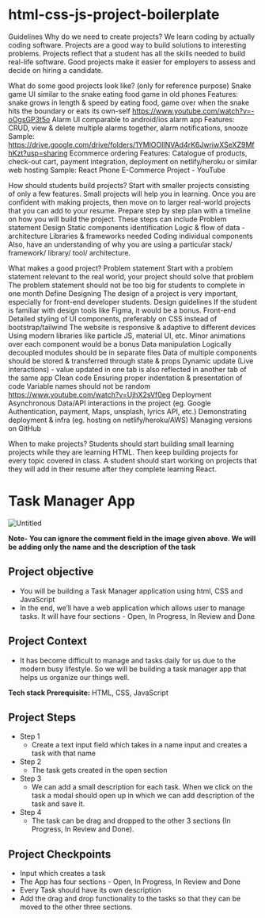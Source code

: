 # html-css-js-project-boilerplate

Guidelines 
Why do we need to create projects?
We learn coding by actually coding software. Projects are a good way to build solutions to interesting problems.
Projects reflect that a student has all the skills needed to build real-life software. 
Good projects make it easier for employers to assess and decide on hiring a candidate.
 
What do some good projects look like? (only for reference purpose)
Snake game
UI similar to the snake eating food game in old phones
Features: snake grows in length & speed by eating food, game over when the snake hits the boundary or eats its own-self
https://www.youtube.com/watch?v=-oOgsGP3t5o
Alarm
UI comparable to android/ios alarm app
Features: CRUD, view & delete multiple alarms together, alarm notifications, snooze
Sample: https://drive.google.com/drive/folders/1YMlOOIlNVAd4rK6JwriwXSeXZ9MfhKzt?usp=sharing
Ecommerce ordering
Features: Catalogue of products, check-out cart, payment integration, deployment on netlify/heroku or similar web hosting
Sample: React Phone E-Commerce Project - YouTube
 
How should students build projects?
Start with smaller projects consisting of only a few features. Small projects will help you in learning. Once you are confident with making projects, then move on to larger real-world projects that you can add to your resume.
Prepare step by step plan with a timeline on how you will build the project. These steps can include
Problem statement
Design
Static components identification
Logic & flow of data - architecture
Libraries & frameworks needed
Coding individual components
Also, have an understanding of why you are using a particular stack/ framework/ library/ tool/ architecture.
 
 
What makes a good project?
Problem statement
Start with a problem statement relevant to the real world, your project should solve that problem
The problem statement should not be too big for students to complete in one month
Define
Designing
The design of a project is very important, especially for front-end developer students.
Design guidelines
If the student is familiar with design tools like Figma, it would be a bonus.
Front-end
Detailed styling of UI components, preferably on CSS instead of bootstrap/tailwind
The website is responsive & adaptive to different devices
Using modern libraries like particle JS, material UI, etc.
Minor animations over each component would be a bonus
Data manipulation
Logically decoupled modules should be in separate files
Data of multiple components should be stored & transferred through state & props
Dynamic update (Live interactions) - value updated in one tab is also reflected in another tab of the same app
Clean code
Ensuring proper indentation & presentation of code
Variable names should not be random
https://www.youtube.com/watch?v=UjhX2sVf0eg
Deployment
Asynchronous Data/API interactions in the project (eg. Google Authentication, payment, Maps, unsplash, lyrics API, etc.)
Demonstrating deployment & infra (eg. hosting on netlify/heroku/AWS)
Managing versions on GitHub
 
When to make projects?
Students should start building small learning projects while they are learning HTML. Then keep building projects for every topic covered in class.
A student should start working on projects that they will add in their resume after they complete learning React.



# Task Manager App

![Untitled](https://s3-us-west-2.amazonaws.com/secure.notion-static.com/dadea1ac-94f3-4e97-b9d5-59585c2a6906/Untitled.png)

**Note- You can ignore the comment field in the image given above. We will be adding only the name and the description of the task**

## Project o**bjective**

- You will be building a Task Manager application using html, CSS and JavaScript
- In the end, we’ll have a web application which allows user to manage tasks. It will have four sections - Open, In Progress, In Review and Done

## **Project Context**

- It has become difficult to manage and tasks daily for us due to the modern busy lifestyle. So we will be building a task manager app that helps us organize our things well.

**Tech stack Prerequisite:**  HTML, CSS, JavaScript

## Project Steps

- Step 1
    - Create a text input field which takes in a name input and creates a task with that name
- Step 2
    - The task gets created in the open section
- Step 3
    - We can add a small description for each task. When we click on the task a modal should open up in which we can add description of the task and save it.
- Step 4
    - The task can be drag and dropped to the other 3 sections (In Progress, In Review and Done).
    

## Project Checkpoints

- Input which creates a task
- The App has four sections - Open, In Progress, In Review and Done
- Every Task should have its own description
- Add the drag and drop functionality to the tasks so that they can be moved to the other three sections.
